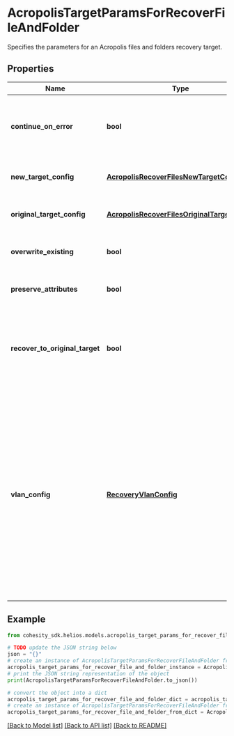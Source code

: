 # AcropolisTargetParamsForRecoverFileAndFolder

Specifies the parameters for an Acropolis files and folders recovery target.

## Properties

Name | Type | Description | Notes
------------ | ------------- | ------------- | -------------
**continue_on_error** | **bool** | Specifies whether to continue recovering other files if one of the objects encounters an error. Default is false. | [optional] 
**new_target_config** | [**AcropolisRecoverFilesNewTargetConfig**](AcropolisRecoverFilesNewTargetConfig.md) | Specifies the configuration for recovering to a new target. | [optional] 
**original_target_config** | [**AcropolisRecoverFilesOriginalTargetConfig**](AcropolisRecoverFilesOriginalTargetConfig.md) | Specifies the configuration for recovering to the original target. | [optional] 
**overwrite_existing** | **bool** | Specifies whether to overwrite the existing files. Default is true. | [optional] 
**preserve_attributes** | **bool** | Specifies whether to preserve original file/folder attributes. Default is true. | [optional] 
**recover_to_original_target** | **bool** | Specifies whether to recover to the original target. If true, originalTargetConfig must be specified. If false, newTargetConfig must be specified. | 
**vlan_config** | [**RecoveryVlanConfig**](RecoveryVlanConfig.md) | Specifies VLAN Params associated with the recovered files and folders. If this is not specified, then the VLAN settings will be automatically selected from one of the below options: a. If VLANs are configured on Cohesity, then the VLAN host/VIP will be automatically based on the client&#39;s (e.g. ESXI host) IP address. b. If VLANs are not configured on Cohesity, then the partition hostname or VIPs will be used for Recovery. | [optional] 

## Example

```python
from cohesity_sdk.helios.models.acropolis_target_params_for_recover_file_and_folder import AcropolisTargetParamsForRecoverFileAndFolder

# TODO update the JSON string below
json = "{}"
# create an instance of AcropolisTargetParamsForRecoverFileAndFolder from a JSON string
acropolis_target_params_for_recover_file_and_folder_instance = AcropolisTargetParamsForRecoverFileAndFolder.from_json(json)
# print the JSON string representation of the object
print(AcropolisTargetParamsForRecoverFileAndFolder.to_json())

# convert the object into a dict
acropolis_target_params_for_recover_file_and_folder_dict = acropolis_target_params_for_recover_file_and_folder_instance.to_dict()
# create an instance of AcropolisTargetParamsForRecoverFileAndFolder from a dict
acropolis_target_params_for_recover_file_and_folder_from_dict = AcropolisTargetParamsForRecoverFileAndFolder.from_dict(acropolis_target_params_for_recover_file_and_folder_dict)
```
[[Back to Model list]](../README.md#documentation-for-models) [[Back to API list]](../README.md#documentation-for-api-endpoints) [[Back to README]](../README.md)


